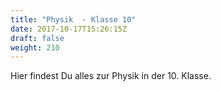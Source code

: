 ```yaml
---
title: "Physik  - Klasse 10"
date: 2017-10-17T15:26:15Z
draft: false
weight: 210
---
```


Hier findest Du alles zur Physik in der 10. Klasse.